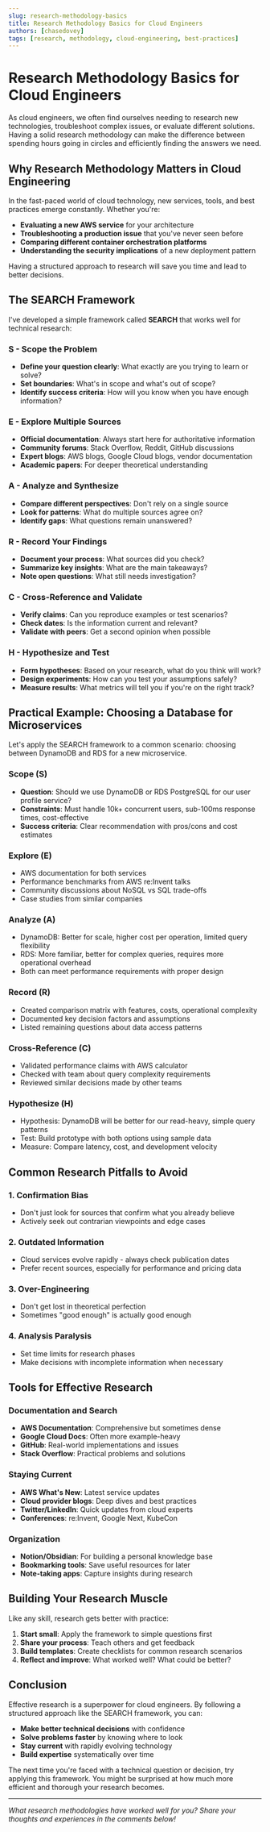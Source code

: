 ```yaml
---
slug: research-methodology-basics
title: Research Methodology Basics for Cloud Engineers
authors: [chasedovey]
tags: [research, methodology, cloud-engineering, best-practices]
---
```


# Research Methodology Basics for Cloud Engineers

As cloud engineers, we often find ourselves needing to research new technologies, troubleshoot complex issues, or evaluate different solutions. Having a solid research methodology can make the difference between spending hours going in circles and efficiently finding the answers we need.

<!--truncate-->

## Why Research Methodology Matters in Cloud Engineering

In the fast-paced world of cloud technology, new services, tools, and best practices emerge constantly. Whether you're:

- **Evaluating a new AWS service** for your architecture
- **Troubleshooting a production issue** that you've never seen before  
- **Comparing different container orchestration platforms**
- **Understanding the security implications** of a new deployment pattern

Having a structured approach to research will save you time and lead to better decisions.

## The SEARCH Framework

I've developed a simple framework called **SEARCH** that works well for technical research:

### **S** - Scope the Problem
- **Define your question clearly**: What exactly are you trying to learn or solve?
- **Set boundaries**: What's in scope and what's out of scope?
- **Identify success criteria**: How will you know when you have enough information?

### **E** - Explore Multiple Sources
- **Official documentation**: Always start here for authoritative information
- **Community forums**: Stack Overflow, Reddit, GitHub discussions
- **Expert blogs**: AWS blogs, Google Cloud blogs, vendor documentation
- **Academic papers**: For deeper theoretical understanding

### **A** - Analyze and Synthesize
- **Compare different perspectives**: Don't rely on a single source
- **Look for patterns**: What do multiple sources agree on?
- **Identify gaps**: What questions remain unanswered?

### **R** - Record Your Findings
- **Document your process**: What sources did you check?
- **Summarize key insights**: What are the main takeaways?
- **Note open questions**: What still needs investigation?

### **C** - Cross-Reference and Validate
- **Verify claims**: Can you reproduce examples or test scenarios?
- **Check dates**: Is the information current and relevant?
- **Validate with peers**: Get a second opinion when possible

### **H** - Hypothesize and Test
- **Form hypotheses**: Based on your research, what do you think will work?
- **Design experiments**: How can you test your assumptions safely?
- **Measure results**: What metrics will tell you if you're on the right track?

## Practical Example: Choosing a Database for Microservices

Let's apply the SEARCH framework to a common scenario: choosing between DynamoDB and RDS for a new microservice.

### Scope (S)
- **Question**: Should we use DynamoDB or RDS PostgreSQL for our user profile service?
- **Constraints**: Must handle 10k+ concurrent users, sub-100ms response times, cost-effective
- **Success criteria**: Clear recommendation with pros/cons and cost estimates

### Explore (E)
- AWS documentation for both services
- Performance benchmarks from AWS re:Invent talks
- Community discussions about NoSQL vs SQL trade-offs
- Case studies from similar companies

### Analyze (A)
- DynamoDB: Better for scale, higher cost per operation, limited query flexibility
- RDS: More familiar, better for complex queries, requires more operational overhead
- Both can meet performance requirements with proper design

### Record (R)
- Created comparison matrix with features, costs, operational complexity
- Documented key decision factors and assumptions
- Listed remaining questions about data access patterns

### Cross-Reference (C)
- Validated performance claims with AWS calculator
- Checked with team about query complexity requirements
- Reviewed similar decisions made by other teams

### Hypothesize (H)
- Hypothesis: DynamoDB will be better for our read-heavy, simple query patterns
- Test: Build prototype with both options using sample data
- Measure: Compare latency, cost, and development velocity

## Common Research Pitfalls to Avoid

### 1. **Confirmation Bias**
- Don't just look for sources that confirm what you already believe
- Actively seek out contrarian viewpoints and edge cases

### 2. **Outdated Information**
- Cloud services evolve rapidly - always check publication dates
- Prefer recent sources, especially for performance and pricing data

### 3. **Over-Engineering**
- Don't get lost in theoretical perfection
- Sometimes "good enough" is actually good enough

### 4. **Analysis Paralysis**
- Set time limits for research phases
- Make decisions with incomplete information when necessary

## Tools for Effective Research

### Documentation and Search
- **AWS Documentation**: Comprehensive but sometimes dense
- **Google Cloud Docs**: Often more example-heavy
- **GitHub**: Real-world implementations and issues
- **Stack Overflow**: Practical problems and solutions

### Staying Current
- **AWS What's New**: Latest service updates
- **Cloud provider blogs**: Deep dives and best practices
- **Twitter/LinkedIn**: Quick updates from cloud experts
- **Conferences**: re:Invent, Google Next, KubeCon

### Organization
- **Notion/Obsidian**: For building a personal knowledge base
- **Bookmarking tools**: Save useful resources for later
- **Note-taking apps**: Capture insights during research

## Building Your Research Muscle

Like any skill, research gets better with practice:

1. **Start small**: Apply the framework to simple questions first
2. **Share your process**: Teach others and get feedback
3. **Build templates**: Create checklists for common research scenarios
4. **Reflect and improve**: What worked well? What could be better?

## Conclusion

Effective research is a superpower for cloud engineers. By following a structured approach like the SEARCH framework, you can:

- **Make better technical decisions** with confidence
- **Solve problems faster** by knowing where to look
- **Stay current** with rapidly evolving technology
- **Build expertise** systematically over time

The next time you're faced with a technical question or decision, try applying this framework. You might be surprised at how much more efficient and thorough your research becomes.

---

*What research methodologies have worked well for you? Share your thoughts and experiences in the comments below!*
